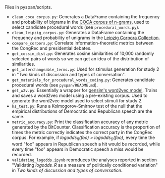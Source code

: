 Files in pyspan/scripts.

- `clean_coca_corpus.py`: Generates a DataFrame containing the frequency and probability of bigrams in the [COCA corpus of n-grams](https://www.ngrams.info/), used to select candidate procedural words (see `procedural_words.py`).
- `clean_leipzig_corpus.py`: Generates a DataFrame containing the frequency and probability of unigrams in the [Leipzig Corpora Collection](http://wortschatz.uni-leipzig.de/en/download/#corporaDownload).
- `compare_corpora.py`: Correlate information-theoretic metrics between the CongRec and presidential debates.
- `get_cossim_dist.py`: Generates cosine similarities of 10,000 randomly selected pairs of words so we can get an idea of the distribution of similarities.
- `get_interchangeable_terms.py`: Used for stimulus generation for study 2 in "Two kinds of discussion and types of conversation".
- `get_materials_for_procedural_words_coding.py`: Generates candidate procedural words (see `pyspan/README.md`).
- `get_w2v.py`: Essentially a wrapper for [gensim's word2vec model](https://radimrehurek.com/gensim/models/word2vec.html). Trains and saves a word2vec model using a pre-existing corpus. Used to generate the word2vec model used to select stimuli for study 2.
- `ks_test.py`: Runs a Kolmogorov-Smirnov test of the null that the empirical distributions of Democratic and Republican speech are the same.
- `metric_accuracy.py`: Print the classification accuracy of any metric generated by the BitCounter. Classification accuracy is the proportion of times the metric correctly indicates the correct party in the CongRec corpus. For example, if *logodds<sub>R</sub>(foo) > logodds<sub>D</sub>(foo)*, every time the word "foo" appears in Republican speech a hit would be recorded, while every time "foo" appears in Democratic speech a miss would be recorded.
- `validating_logodds.ipynb` reproduces the analyses reported in section "Validating *logodds_R* as a measure of politically conditioned variation" in *Two kinds of discussion and types of conversation*.
